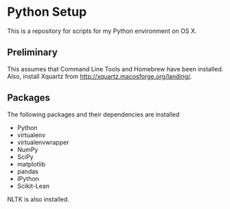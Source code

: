 # Python Setup
This is a repository for scripts for my Python environment on OS X.

## Preliminary
This assumes that Command Line Tools and Homebrew have been installed. Also, install Xquartz from http://xquartz.macosforge.org/landing/.

## Packages
The following packages and their dependencies are installed
* Python
* virtualenv
* virtualenvwrapper
* NumPy
* SciPy
* matplotlib
* pandas
* IPython
* Scikit-Lean

NLTK is also installed.
